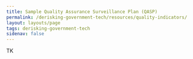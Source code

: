 ```yaml
---
title: Sample Quality Assurance Surveillance Plan (QASP)
permalink: /derisking-government-tech/resources/quality-indicators/
layout: layouts/page
tags: derisking-government-tech
sidenav: false
---
```


TK
